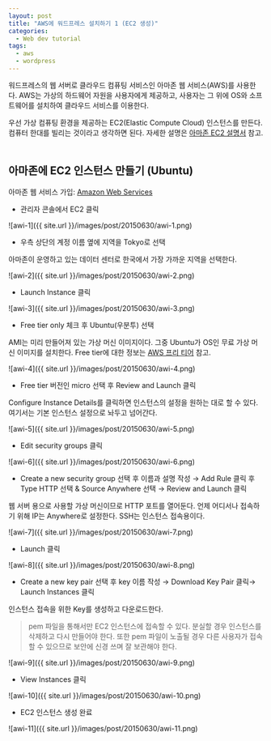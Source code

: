 ```yaml
---
layout: post
title: "AWS에 워드프레스 설치하기 1 (EC2 생성)"
categories:
  - Web dev tutorial
tags:
  - aws
  - wordpress
---
```


워드프레스의 웹 서버로 클라우드 컴퓨팅 서비스인 아마존 웹 서비스(AWS)를 사용한다. AWS는 가상의 하드웨어 자원을 사용자에게 제공하고, 사용자는 그 위에 OS와 소프트웨어를 설치하여 클라우드 서비스를 이용한다.

우선 가상 컴퓨팅 환경을 제공하는 EC2(Elastic Compute Cloud) 인스턴스를 만든다. 컴퓨터 한대를 빌리는 것이라고 생각하면 된다. 자세한 설명은 [아마존 EC2 설명서](http://docs.aws.amazon.com/ko_kr/AWSEC2/latest/UserGuide/concepts.html) 참고.  
　

## 아마존에 EC2 인스턴스 만들기 (Ubuntu)

아마존 웹 서비스 가입: [Amazon Web Services](http://aws.amazon.com/ko/)

* 관리자 콘솔에서 EC2 클릭 

![awi-1]({{ site.url }}/images/post/20150630/awi-1.png)  

* 우측 상단의 계정 이름 옆에 지역을 Tokyo로 선택  

아마존이 운영하고 있는 데이터 센터로 한국에서 가장 가까운 지역을 선택한다.

![awi-2]({{ site.url }}/images/post/20150630/awi-2.png)

* Launch Instance 클릭  

![awi-3]({{ site.url }}/images/post/20150630/awi-3.png)

* Free tier only 체크 후 Ubuntu(우분투) 선택  

AMI는 미리 만들어져 있는 가상 머신 이미지이다. 그중 Ubuntu가 OS인 무료 가상 머신 이미지를 설치한다. Free tier에 대한 정보는 [AWS 프리 티어](http://aws.amazon.com/ko/free/) 참고.

![awi-4]({{ site.url }}/images/post/20150630/awi-4.png)

* Free tier 버전인 micro 선택 후 Review and Launch 클릭  

Configure Instance Details를 클릭하면 인스턴스의 설정을 원하는 대로 할 수 있다. 여기서는 기본 인스턴스 설정으로 놔두고 넘어간다.

![awi-5]({{ site.url }}/images/post/20150630/awi-5.png)

* Edit security groups 클릭

![awi-6]({{ site.url }}/images/post/20150630/awi-6.png)

* Create a new security group 선택 후 이름과 설명 작성 → Add Rule 클릭 후 Type HTTP 선택 & Source Anywhere 선택 → Review and Launch 클릭

웹 서버 용으로 사용할 가상 머신이므로 HTTP 포트를 열어둔다. 언제 어디서나 접속하기 위해 IP는 Anywhere로 설정한다. SSH는 인스턴스 접속용이다.

![awi-7]({{ site.url }}/images/post/20150630/awi-7.png)

* Launch 클릭

![awi-8]({{ site.url }}/images/post/20150630/awi-8.png)

* Create a new key pair 선택 후 key 이름 작성 → Download Key Pair 클릭→ Launch Instances 클릭

인스턴스 접속을 위한 Key를 생성하고 다운로드한다.

> pem 파일을 통해서만 EC2 인스턴스에 접속할 수 있다. 분실할 경우 인스턴스를 삭제하고 다시 만들어야 한다. 또한 pem 파일이 노출될 경우 다른 사용자가 접속할 수 있으므로 보안에 신경 쓰며 잘 보관해야 한다.

![awi-9]({{ site.url }}/images/post/20150630/awi-9.png)

* View Instances 클릭

![awi-10]({{ site.url }}/images/post/20150630/awi-10.png)

* EC2 인스턴스 생성 완료

![awi-11]({{ site.url }}/images/post/20150630/awi-11.png)
